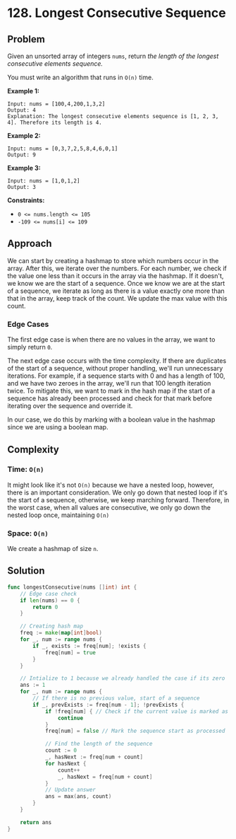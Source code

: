 # 128. Longest Consecutive Sequence

## Problem

Given an unsorted array of integers `nums`, return _the length of the longest consecutive elements sequence._

You must write an algorithm that runs in `O(n)` time.

**Example 1:**

```
Input: nums = [100,4,200,1,3,2]
Output: 4
Explanation: The longest consecutive elements sequence is [1, 2, 3, 4]. Therefore its length is 4.

```

**Example 2:**

```
Input: nums = [0,3,7,2,5,8,4,6,0,1]
Output: 9

```

**Example 3:**

```
Input: nums = [1,0,1,2]
Output: 3

```

**Constraints:**

- `0 <= nums.length <= 105`
- `-109 <= nums[i] <= 109`

## Approach
We can start by creating a hashmap to store which numbers occur in the array. After this, we iterate over the numbers. For each number, we check if the value one less than it occurs in the array via the hashmap. If it doesn't, we know we are the start of a sequence. Once we know we are at the start of a sequence, we iterate as long as there is a value exactly one more than that in the array, keep track of the count. We update the max value with this count. 

### Edge Cases
The first edge case is when there are no values in the array, we want to simply return `0`. 

The next edge case occurs with the time complexity. If there are duplicates of the start of a sequence, without proper handling, we'll run unnecessary iterations. For example, if a sequence starts with 0 and has a length of 100, and we have two zeroes in the array, we'll run that 100 length iteration twice. To mitigate this, we want to mark in the hash map if the start of a sequence has already been processed and check for that mark before iterating over the sequence and override it. 

In our case, we do this by marking with a boolean value in the hashmap since we are using a boolean map.

## Complexity
### Time: `O(n)`
It might look like it's not `O(n)` because we have a nested loop, however, there is an important consideration. We only go down that nested loop if it's the start of a sequence, otherwise, we keep marching forward. Therefore, in the worst case, when all values are consecutive, we only go down the nested loop once, maintaining `O(n)`

### Space: `O(n)`
We create a hashmap of size `n`.

## Solution

```go
func longestConsecutive(nums []int) int {
	// Edge case check
	if len(nums) == 0 {
		return 0
	}

	// Creating hash map
	freq := make(map[int]bool)
	for _, num := range nums {
		if _, exists := freq[num]; !exists {
			freq[num] = true
		}
	}

	// Intialize to 1 because we already handled the case if its zero
	ans := 1
	for _, num := range nums {
		// If there is no previous value, start of a sequence
		if _, prevExists := freq[num - 1]; !prevExists {
			if !freq[num] { // Check if the current value is marked as false (we've already processed this sequence start)
				continue
			}
			freq[num] = false // Mark the sequence start as processed

			// Find the length of the sequence
			count := 0
			_, hasNext := freq[num + count]
			for hasNext {
				count++
				_, hasNext = freq[num + count]
			}
			// Update answer
			ans = max(ans, count)
		}
	}

	return ans
}

```
